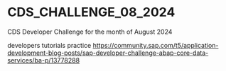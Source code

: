 # CDS_CHALLENGE_08_2024
CDS  Developer Challenge for the month of August 2024

developers tutorials practice
https://community.sap.com/t5/application-development-blog-posts/sap-developer-challenge-abap-core-data-services/ba-p/13778288
